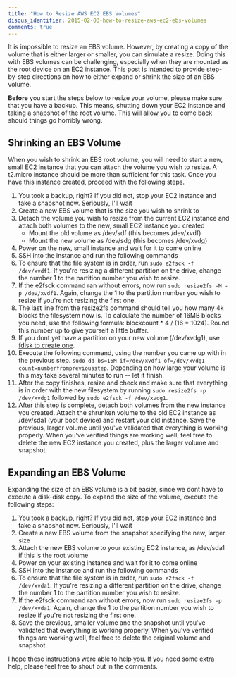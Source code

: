 ```yaml
---
title: "How to Resize AWS EC2 EBS Volumes"
disqus_identifier: 2015-02-03-how-to-resize-aws-ec2-ebs-volumes
comments: true
---
```

It is impossible to resize an EBS volume. However, by creating a copy of the volume that is either larger or smaller, you can simulate a resize. Doing this with EBS volumes can be challenging, especially when they are mounted as the root device on an EC2 instance. This post is intended to provide step-by-step directions on how to either expand or shrink the size of an EBS volume.

**Before** you start the steps below to resize your volume, please make sure that you have a backup. This means, shutting down your EC2 instance and taking a snapshot of the root volume. This will allow you to come back should things go horribly wrong.

## Shrinking an EBS Volume
When you wish to shrink an EBS root volume, you will need to start a new, small EC2 instance that you can attach the volume you wish to resize. A t2.micro instance should be more than sufficient for this task. Once you have this instance created, proceed with the following steps.

1. You took a backup, right? If you did not, stop your EC2 instance and take a snapshot now. Seriously, I'll wait
2. Create a new EBS volume that is the size you wish to shrink to
3. Detach the volume you wish to resize from the current EC2 instance and attach both volumes to the new, small EC2 instance you created
    * Mount the old volume as /dev/sdf (this becomes /dev/xvdf)
    * Mount the new volume as /dev/sdg (this becomes /dev/xvdg)
4. Power on the new, small instance and wait for it to come online
5. SSH into the instance and run the following commands
6. To ensure that the file system is in order, run `sudo e2fsck -f /dev/xvdf1`. If you're resizing a different partition on the drive, change the number 1 to the partition number you wish to resize.
7. If the e2fsck command ran without errors, now run `sudo resize2fs -M -p /dev/xvdf1`. Again, change the 1 to the partition number you wish to resize if you're not resizing the first one.
8. The last line from the resize2fs command should tell you how many 4k blocks the filesystem now is. To calculate the number of 16MB blocks you need, use the following formula: blockcount * 4 / (16 * 1024). Round this number up to give yourself a little buffer.
9. If you dont yet have a partition on your new volume (/dev/xvdg1), use [fdisk to create one](http://www.howtogeek.com/106873/how-to-use-fdisk-to-manage-partitions-on-linux/).
10. Execute the following command, using the number you came up with in the previous step. `sudo dd bs=16M if=/dev/xvdf1 of=/dev/xvdg1 count=numberfrompreviousstep`. Depending on how large your volume is this may take several minutes to run -- let it finish.
11. After the copy finishes, resize and check and make sure that everything is in order with the new filesystem by running `sudo resize2fs -p /dev/xvdg1` followed by `sudo e2fsck -f /dev/xvdg1`.
12. After this step is complete, detach both volumes from the new instance you created. Attach the shrunken volume to the old EC2 instance as /dev/sda1 (your boot device) and restart your old instance. Save the previous, larger volume until you've validated that everything is working properly. When you've verified things are working well, feel free to delete the new EC2 instance you created, plus the larger volume and snapshot.

## Expanding an EBS Volume
Expanding the size of an EBS volume is a bit easier, since we dont have to execute a disk-disk copy. To expand the size of the volume, execute the following steps:

1. You took a backup, right? If you did not, stop your EC2 instance and take a snapshot now. Seriously, I'll wait
2. Create a new EBS volume from the snapshot specifying the new, larger size
3. Attach the new EBS volume to your existing EC2 instance, as /dev/sda1 if this is the root volume
4. Power on your existing instance and wait for it to come online
5. SSH into the instance and run the following commands
6. To ensure that the file system is in order, run `sudo e2fsck -f /dev/xvda1`. If you're resizing a different partition on the drive, change the number 1 to the partition number you wish to resize.
7. If the e2fsck command ran without errors, now run `sudo resize2fs -p /dev/xvda1`. Again, change the 1 to the partition number you wish to resize if you're not resizing the first one.
8. Save the previous, smaller volume and the snapshot until you've validated that everything is working properly. When you've verified things are working well, feel free to delete the original volume and snapshot.

I hope these instructions were able to help you. If you need some extra help, please feel free to shout out in the comments.
